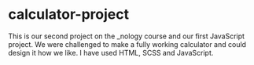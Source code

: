 # calculator-project
This is our second project on the _nology course and our first JavaScript project. 
We were challenged to make a fully working calculator and could design it how we like. 
I have used HTML, SCSS and JavaScript.